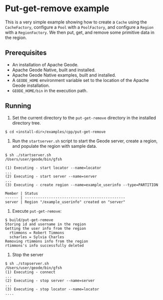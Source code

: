 # Put-get-remove example
This is a very simple example showing how to create a `Cache` using the `CacheFactory`,
configure a `Pool` with a `PoolFactory`, and configure a `Region` with a `RegionFactory`.
We then put, get, and remove some primitive data in the region.

## Prerequisites
* An installation of Apache Geode.
* Apache Geode Native, built and installed.
* Apache Geode Native examples, built and installed.
* A `GEODE_HOME` environment variable set to the location of the Apache Geode installation.
* `GEODE_HOME/bin` in the execution path.

## Running
1. Set the current directory to the `put-get-remove` directory in the installed directory tree.

  ```
  $ cd <install-dir>/examples/cpp/put-get-remove
  ```

1. Run the `startserver.sh` script to start the Geode server, create a region, and populate the region with sample data.

  ```
  $ sh ./startserver.sh
  /Users/user/geode/bin/gfsh

  (1) Executing - start locator --name=locator
  ...
  (2) Executing - start server --name=server
  ...
(3) Executing - create region --name=example_userinfo --type=PARTITION

  Member | Status
  ------ | ----------------------------------------------
  server | Region "/example_userinfo" created on "server"
  ```

1. Execute `put-get-remove`:

  ```
  $ build/put-get-remove
  Storing id and username in the region
  Getting the user info from the region
    rtimmons = Robert Timmons
    scharles = Sylvia Charles
  Removing rtimmons info from the region
  rtimmons's info successfully deleted
  ```

1. Stop the server

  ```
  $ sh ./stopserver.sh
  /Users/user/geode/bin/gfsh
  (1) Executing - connect
  ...
  (2) Executing - stop server --name=server
  ...
  (3) Executing - stop locator --name=locator
  ....
  ```
